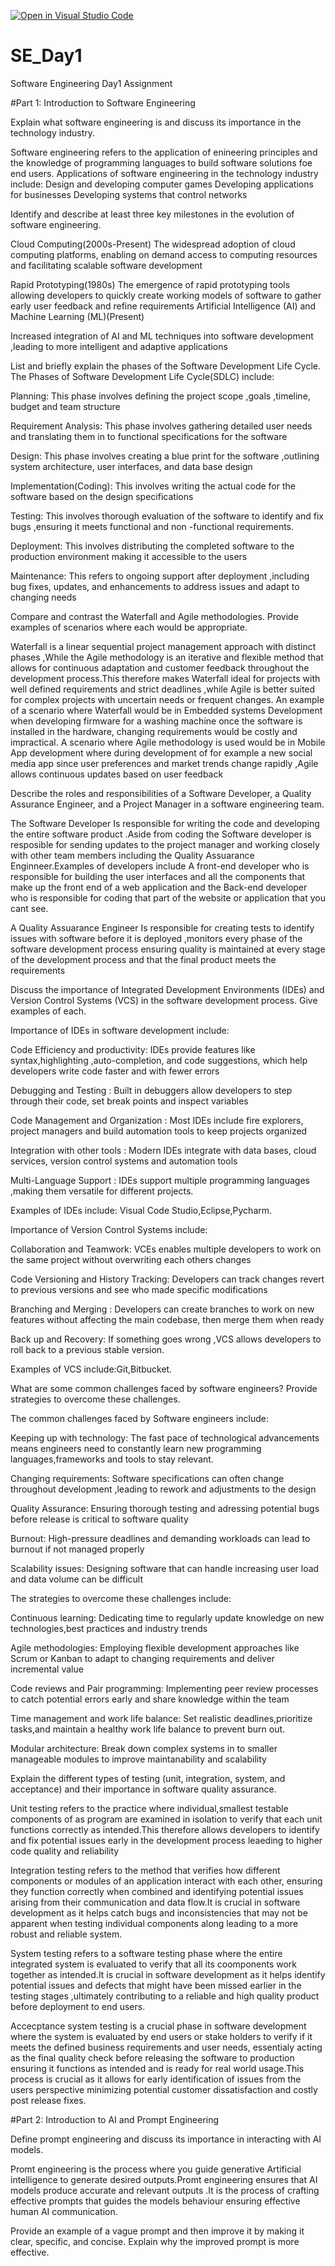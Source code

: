 [![Open in Visual Studio Code](https://classroom.github.com/assets/open-in-vscode-2e0aaae1b6195c2367325f4f02e2d04e9abb55f0b24a779b69b11b9e10269abc.svg)](https://classroom.github.com/online_ide?assignment_repo_id=18392139&assignment_repo_type=AssignmentRepo)
# SE_Day1
Software Engineering Day1 Assignment

#Part 1: Introduction to Software Engineering

Explain what software engineering is and discuss its importance in the technology industry.

Software engineering refers to the application of enineering principles and the knowledge of programming languages to build software solutions foe end users.
Applications of software engineering in the technology industry include:
Design and developing computer games
Developing applications for businesses
Developing systems that control networks


Identify and describe at least three key milestones in the evolution of software engineering.

Cloud Computing(2000s-Present)
The widespread adoption of cloud computing platforms, enabling on demand access to computing resources and facilitating scalable software development

Rapid Prototyping(1980s)
The emergence of rapid prototyping tools allowing developers to quickly create working models of software to gather early user feedback and refine requirements
Artificial Intelligence (AI) and Machine Learning (ML)(Present)

Increased integration of AI and ML techniques into software development ,leading to more intelligent and adaptive applications


List and briefly explain the phases of the Software Development Life Cycle.
The Phases of Software Development Life Cycle(SDLC) include:

Planning:
This phase involves defining the project scope ,goals ,timeline, budget and team structure

Requirement Analysis:
This phase involves gathering detailed user needs and translating them in to functional specifications for the software

Design:
This phase involves creating a blue print for the software ,outlining system architecture, user interfaces, and data base design

Implementation(Coding):
This involves writing the actual code for the software based on the design specifications

Testing:
This involves thorough evaluation of the software to identify and fix bugs ,ensuring it meets functional and non -functional requirements.

Deployment:
This involves distributing the completed software to the production environment making it accessible to the users

Maintenance:
This refers to ongoing support after deployment ,including bug fixes, updates, and enhancements to address issues and adapt to changing needs




Compare and contrast the Waterfall and Agile methodologies. Provide examples of scenarios where each would be appropriate.


Waterfall is a linear sequential project management approach with distinct phases ,While the Agile methodology is an iterative and flexible method that allows for continuous adaptation and customer feedback throughout the development process.This therefore makes Waterfall ideal for projects with well defined requirements and strict deadlines ,while Agile is better suited for complex projects with uncertain needs or frequent changes.
An example of a scenario where Waterfall would be in Embedded systems Development when developing firmware for a washing machine once the software is installed in the hardware, changing requirements would be costly and impractical.
A scenario where Agile methodology is used would be in Mobile App development where during development of for example a new social media app since user preferences and market trends change rapidly ,Agile allows continuous updates based on user feedback


Describe the roles and responsibilities of a Software Developer, a Quality Assurance Engineer, and a Project Manager in a software engineering team.

The Software Developer
Is responsible for writing the code and developing the entire software product .Aside from coding the Software developer is resposible for sending updates to the project manager and working closely with other team members including the Quality Assuarance Enginneer.Examples of developers include A front-end developer who is responsible for building the user interfaces and all the components that make up the front end of a web application and the Back-end developer who is responsible for coding that part of the website or application that you cant see.

A Quality Assuarance Engineer
Is responsible for creating tests to identify issues with software before it is deployed ,monitors every phase of the software development process ensuring quality is maintained at every stage of the development process and that the final product meets the requirements


Discuss the importance of Integrated Development Environments (IDEs) and Version Control Systems (VCS) in the software development process. Give examples of each.

Importance of IDEs in software development include:

Code Efficiency and productivity:
IDEs provide features like syntax,highlighting ,auto-completion, and code suggestions, which help developers write code faster and with fewer errors

Debugging and Testing :
Built in debuggers allow developers to step through their code, set break points and inspect variables

Code Management and Organization :
Most IDEs include fire explorers, project managers and build automation tools to keep projects organized

Integration with other tools :
Modern IDEs integrate with data bases, cloud services, version control systems and automation tools 

Multi-Language Support :
IDEs support multiple programming languages ,making them versatile for different projects.

Examples of IDEs include: Visual Code Studio,Eclipse,Pycharm.

Importance of Version Control Systems include:

 Collaboration and Teamwork:
 VCEs enables multiple developers to work on the same project without overwriting each others changes

 Code Versioning and History Tracking:
 Developers can track changes revert to previous versions and see who made specific modifications 

Branching and Merging :
Developers can create branches to work on new features without affecting the main codebase, then merge them when ready 

Back up and Recovery: 
If something goes wrong ,VCS allows developers to roll back to a previous stable version.

Examples of VCS include:Git,Bitbucket.
 
What are some common challenges faced by software engineers? Provide strategies to overcome these challenges.


The common challenges faced by Software engineers include:

Keeping up with technology:
The fast pace of technological advancements means engineers need to constantly learn new programming languages,frameworks and tools to stay relevant.

Changing requirements:
Software specifications can often change throughout development ,leading to rework and adjustments to the design 

Quality Assurance:
Ensuring thorough testing and adressing potential bugs before release is critical to software quality

Burnout:
High-pressure deadlines and demanding workloads can lead to burnout if not managed properly 

Scalability issues:
Designing software that can handle increasing user load and data volume can be difficult

The strategies to overcome these challenges include:

Continuous learning:
Dedicating time to regularly update knowledge on new technologies,best practices and industry trends

Agile methodologies:
Employing flexible development approaches like Scrum or Kanban to adapt to changing requirements and deliver incremental value

Code reviews and Pair programming:
Implementing peer review processes to catch potential errors early and share knowledge within the team

Time management and work life balance:
Set realistic deadlines,prioritize tasks,and maintain a healthy work life balance to prevent burn out.

Modular architecture:
Break down complex systems in to smaller manageable modules to improve maintanability and scalability


Explain the different types of testing (unit, integration, system, and acceptance) and their importance in software quality assurance.

Unit testing refers to the practice where individual,smallest testable components of as program are examined in isolation to verify that each unit functions correctly as intended.This therefore allows developers to identify and fix potential issues early in the development process leaeding to higher code quality and reliability

Integration testing refers to the method that verifies how different components or modules of an application interact with each other, ensuring they function correctly when combined and identifying potential issues arising from their communication and data flow.It is crucial in software development as it helps catch bugs and inconsistencies that may not be apparent when testing individual components along leading to a more robust and reliable system.


System testing refers to a software testing phase where the entire integrated system is evaluated to verify that all its coomponents work together as intended.It is crucial in software development as it helps identify potential issues and defects that might have been missed earlier in the testing stages ,ultimately contributing to a reliable and high quality product before deployment to end users.

Accecptance system testing is a crucial phase in software development where the system is evaluated by end users or stake holders to verify if it meets the defined business requirements and user needs, essentialy acting as the final quality check before releasing the software to production ensuring it functions as intended and is ready for real world usage.This process is crucial as it allows for early identification of issues from the users perspective minimizing potential customer dissatisfaction and costly post release fixes.


#Part 2: Introduction to AI and Prompt Engineering


Define prompt engineering and discuss its importance in interacting with AI models.

Promt engineering is the process where you guide generative Artificial intelligence to generate desired outputs.Promt engineering ensures that AI models produce accurate and relevant outputs .It is the process of crafting effective prompts that guides the models behaviour ensuring effective human AI communication.



Provide an example of a vague prompt and then improve it by making it clear, specific, and concise. Explain why the improved prompt is more effective.

